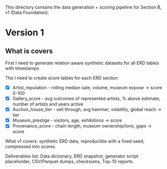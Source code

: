 This directory contains the data generation + scoring pipeline for Section B, v1 (Data Foundation).

# Version 1

## What is covers

First I need to generate relation aware synthetic datasets for all ERD tables with timestamps

The I need to create score tables for each ERD section

- [x] Artist_reputation - rolling median sale, volume, museum expose -> score 0-100
- [x] Gallery_score - avg outcomes of represented artists, % above estimate, number of artists and years active
- [x] Auction_house_tier - sell through, avg hammer, volatility, global reach -> tier
- [x] Museum_prestige - visitors, age, exhibitions -> score
- [x] Provenance_score - chain length, museum ownership/lons, gaps -> score

What v1 covers: synthetic ERD data, reproducible with a fixed seed, compressed into scores.

Deliverables list: Data dictionary, ERD snapshot, generator script placeholder, CSV/Parquet dumps, checksums, Top-10 reports.
